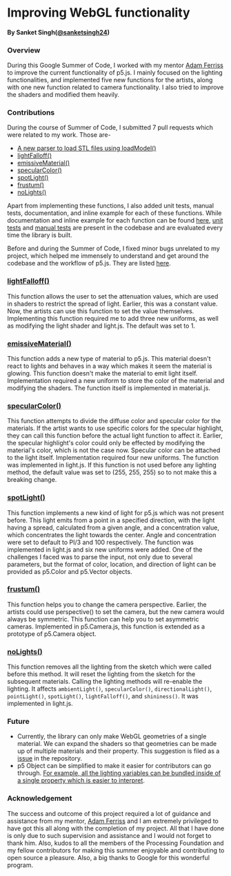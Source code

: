 # Improving WebGL functionality
#### By Sanket Singh([@sanketsingh24](https://github.com/sanketsingh24))

### Overview
During this Google Summer of Code, I worked with my mentor [Adam Ferriss](https://github.com/aferriss) to improve the current functionality of p5.js. I mainly focused on the lighting functionalities, and implemented five new functions for the artists, along with one new function related to camera functionality. I also tried to improve the shaders and modified them heavily.

### Contributions
During the course of Summer of Code, I submitted 7 pull requests which were related to my work. Those are-
- [A new parser to load STL files using loadModel()](https://github.com/processing/p5.js/pull/3675)
- [lightFalloff()](https://github.com/processing/p5.js/pull/3786)
- [emissiveMaterial()](https://github.com/processing/p5.js/pull/3820)
- [specularColor()](https://github.com/processing/p5.js/pull/3843)
- [spotLight()](https://github.com/processing/p5.js/pull/3913)
- [frustum()](https://github.com/processing/p5.js/pull/3927)
- [noLights()](https://github.com/processing/p5.js/pull/3955)

Apart from implementing these functions, I also added unit tests, manual tests, documentation, and inline example for each of these functions. While documentation and inline example for each function can be found [here](https://p5js.org/reference/), [unit tests](https://github.com/processing/p5.js/tree/main/test/unit) and [manual tests](https://github.com/processing/p5.js/tree/main/test/manual-test-examples) are present in the codebase and are evaluated every time the library is built.

Before and during the Summer of Code, I fixed minor bugs unrelated to my project, which helped me immensely to understand and get around the codebase and the workflow of p5.js. They are listed [here](https://github.com/processing/p5.js/pulls?utf8=%E2%9C%93&q=is%3Apr+author%3Asanketsingh24).

### [lightFalloff()](https://p5js.org/reference/p5/lightFalloff)
This function allows the user to set the attenuation values, which are used in shaders to restrict the spread of light. Earlier, this was a constant value. Now, the artists can use this function to set the value themselves. Implementing this function required me to add three new uniforms, as well as modifying the light shader and light.js. The default was set to 1.

### [emissiveMaterial()](https://github.com/processing/p5.js/pull/3820)
This function adds a new type of material to p5.js. This material doesn't react to lights and behaves in a way which makes it seem the material is glowing. This function doesn't make the material to emit light itself. Implementation required a new uniform to store the color of the material and modifying the shaders. The function itself is implemented in material.js.

### [specularColor()](https://github.com/processing/p5.js/pull/3843)
This function attempts to divide the diffuse color and specular color for the materials. If the artist wants to use specific colors for the specular highlight, they can call this function before the actual light function to affect it. Earlier, the specular highlight's color could only be effected by modifying the material's color, which is not the case now. Specular color can be attached to the light itself. Implementation required four new uniforms. The function was implemented in light.js. If this function is not used before any lighting method, the default value was set to (255, 255, 255) so to not make this a breaking change.

### [spotLight()](https://github.com/processing/p5.js/pull/3913)
This function implements a new kind of light for p5.js which was not present before. This light emits from a point in a specified direction, with the light having a spread, calculated from a given angle, and a concentration value, which concentrates the light towards the center. Angle and concentration were set to default to PI/3 and 100 respectively. The function was implemented in light.js and six new uniforms were added. One of the challenges I faced was to parse the input, not only due to several parameters, but the format of color, location, and direction of light can be provided as p5.Color and p5.Vector objects.

### [frustum()](https://github.com/processing/p5.js/pull/3927)
This function helps you to change the camera perspective. Earlier, the artists could use perspective() to set the camera, but the new camera would always be symmetric. This function can help you to set asymmetric cameras. Implemented in p5.Camera.js, this function is extended as a prototype of p5.Camera object.

### [noLights()](https://github.com/processing/p5.js/pull/3955)
This function removes all the lighting from the sketch which were called before this method. It will reset the lighting from the sketch for the subsequent materials. Calling the lighting methods will re-enable the lighting. It affects `ambientLight()`, `specularColor()`, `directionalLight()`, `pointLight()`, `spotLight()`, `lightFalloff()`, and `shininess()`. It was implemented in light.js.

### Future
- Currently, the library can only make WebGL geometries of a single material. We can expand the shaders so that geometries can be made up of multiple materials and their property. This suggestion is filed as a [issue](https://github.com/processing/p5.js/issues/3806) in the repository.
- p5 Object can be simplified to make it easier for contributors can go through. [For example, all the lighting variables can be bundled inside of a single property which is easier to interpret](https://github.com/processing/p5.js/pull/3843#pullrequestreview-270874570).

### Acknowledgement
The success and outcome of this project required a lot of guidance and assistance from my mentor, [Adam Ferriss]((https://github.com/aferriss)) and I am extremely privileged to have got this all along with the completion of my project. All that I have done is only due to such supervision and assistance and I would not forget to thank him. Also, kudos to all the members of the Processing Foundation and my fellow contributors for making this summer enjoyable and contributing to open source a pleasure. Also, a big thanks to Google for this wonderful program.